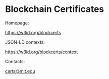 # Blockchain Certificates


Homepage:

https://w3id.org/blockcerts


JSON-LD contexts:

https://w3id.org/blockcerts/context


Contacts:

certs@mit.edu
